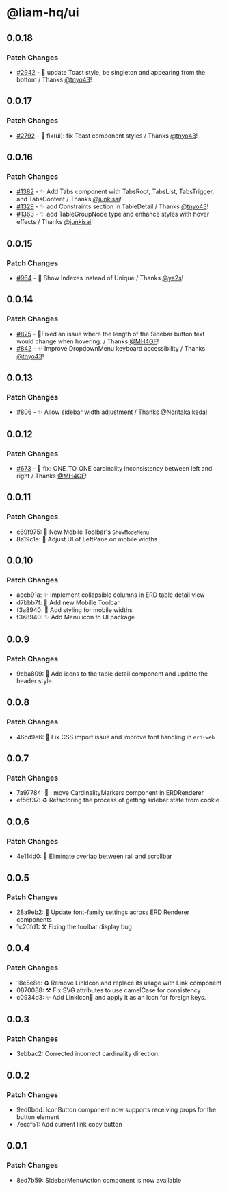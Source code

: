 # @liam-hq/ui

## 0.0.18

### Patch Changes

- [#2942](https://github.com/liam-hq/liam/pull/2942) - 💄 update Toast style, be singleton and appearing from the bottom / Thanks [@tnyo43](https://github.com/tnyo43)!

## 0.0.17

### Patch Changes

- [#2792](https://github.com/liam-hq/liam/pull/2792) - 🐛 fix(ui): fix Toast component styles / Thanks [@tnyo43](https://github.com/tnyo43)!

## 0.0.16

### Patch Changes

- [#1382](https://github.com/liam-hq/liam/pull/1382) - ✨ Add Tabs component with TabsRoot, TabsList, TabsTrigger, and TabsContent / Thanks [@junkisai](https://github.com/junkisai)!
- [#1329](https://github.com/liam-hq/liam/pull/1329) - ✨ add Constraints section in TableDetail / Thanks [@tnyo43](https://github.com/tnyo43)!
- [#1363](https://github.com/liam-hq/liam/pull/1363) - ✨ add TableGroupNode type and enhance styles with hover effects / Thanks [@junkisai](https://github.com/junkisai)!

## 0.0.15

### Patch Changes

- [#964](https://github.com/liam-hq/liam/pull/964) - 💄 Show Indexes instead of Unique / Thanks [@ya2s](https://github.com/ya2s)!

## 0.0.14

### Patch Changes

- [#825](https://github.com/liam-hq/liam/pull/825) - 💄Fixed an issue where the length of the Sidebar button text would change when hovering. / Thanks [@MH4GF](https://github.com/MH4GF)!
- [#842](https://github.com/liam-hq/liam/pull/842) - ✨ Improve DropdownMenu keyboard accessibility / Thanks [@tnyo43](https://github.com/tnyo43)!

## 0.0.13

### Patch Changes

- [#806](https://github.com/liam-hq/liam/pull/806) - ✨ Allow sidebar width adjustment / Thanks [@NoritakaIkeda](https://github.com/NoritakaIkeda)!

## 0.0.12

### Patch Changes

- [#673](https://github.com/liam-hq/liam/pull/673) - 🐛 fix: ONE_TO_ONE cardinality inconsistency between left and right / Thanks [@MH4GF](https://github.com/MH4GF)!

## 0.0.11

### Patch Changes

- c69f975: 🚸 New Mobile Toolbar's `ShowModeMenu`
- 8a19c1e: 💄 Adjust UI of LeftPane on mobile widths

## 0.0.10

### Patch Changes

- aecb91a: ✨ Implement collapsible columns in ERD table detail view
- d7bbb7f: 🚸 Add new Mobilie Toolbar
- f3a8940: 💄 Add styling for mobile widths
- f3a8940: ✨ Add Menu icon to UI package

## 0.0.9

### Patch Changes

- 9cba809: 💄 Add icons to the table detail component and update the header style.

## 0.0.8

### Patch Changes

- 46cd9e6: 🐛 Fix CSS import issue and improve font handling in `erd-web`

## 0.0.7

### Patch Changes

- 7a97784: 🐛 : move CardinalityMarkers component in ERDRenderer
- ef56f37: :recycle: Refactoring the process of getting sidebar state from cookie

## 0.0.6

### Patch Changes

- 4e114d0: :lipstick: Eliminate overlap between rail and scrollbar

## 0.0.5

### Patch Changes

- 28a9eb2: :lipstick: Update font-family settings across ERD Renderer components
- 1c20fd1: ⚒️ Fixing the toolbar display bug

## 0.0.4

### Patch Changes

- 18e5e8e: ♻️ Remove LinkIcon and replace its usage with Link component
- 0870088: ⚒️ Fix SVG attributes to use camelCase for consistency
- c0934d3: ✨ Add LinkIcon🔗 and apply it as an icon for foreign keys.

## 0.0.3

### Patch Changes

- 3ebbac2: Corrected incorrect cardinality direction.

## 0.0.2

### Patch Changes

- 9ed0bdd: IconButton component now supports receiving props for the button element
- 7eccf51: Add current link copy button

## 0.0.1

### Patch Changes

- 8ed7b59: SidebarMenuAction component is now available
